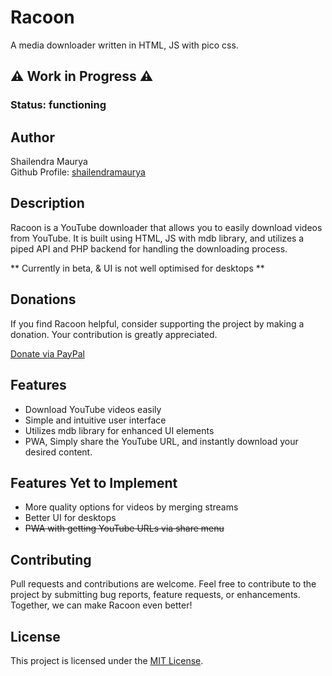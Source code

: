 # Racoon

A media downloader written in HTML, JS with pico css.

## ⚠️ Work in Progress ⚠️

### Status: functioning

## Author

Shailendra Maurya  
Github Profile: [shailendramaurya](https://github.com/shailendramaurya)

## Description

Racoon is a YouTube downloader that allows you to easily download videos from YouTube. It is built using HTML, JS with mdb library, and utilizes a piped API and PHP backend for handling the downloading process.

** Currently in beta, & UI is not well optimised for desktops **

## Donations

If you find Racoon helpful, consider supporting the project by making a donation. Your contribution is greatly appreciated.

[Donate via PayPal](https://paypal.me/shailenam)

## Features

- Download YouTube videos easily
- Simple and intuitive user interface
- Utilizes mdb library for enhanced UI elements
- PWA, Simply share the YouTube URL, and instantly download your desired content.

## Features Yet to Implement

- More quality options for videos by merging streams
- Better UI for desktops
- ~~PWA with getting YouTube URLs via share menu~~

## Contributing

Pull requests and contributions are welcome. Feel free to contribute to the project by submitting bug reports, feature requests, or enhancements. Together, we can make Racoon even better!

## License

This project is licensed under the [MIT License](LICENSE).
